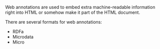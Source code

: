 Web annotations are used to embed extra machine-readable information right into HTML or somehow make it part of the HTML document.

There are several formats for web annotations:
- RDFa
- Microdata
- Micro